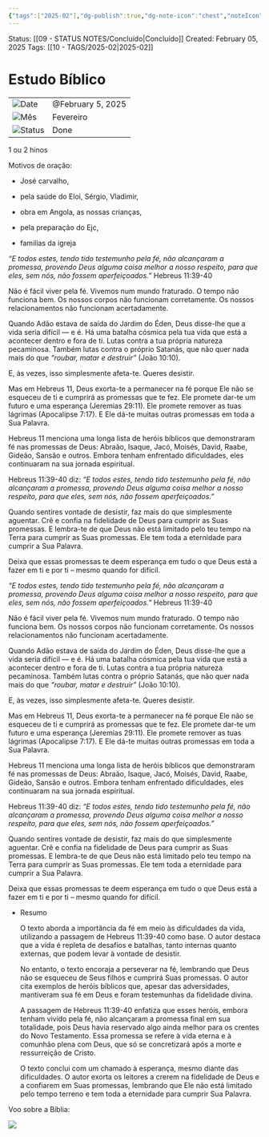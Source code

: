 ```yaml
---
{"tags":["2025-02"],"dg-publish":true,"dg-note-icon":"chest","noteIcon":"chest","permalink":"/06-daily-weekly-tasks/estudo-biblico-05-02-2025/","dgPassFrontmatter":true,"created":"2025-10-16T10:27:03.937+01:00","updated":"2025-10-25T17:55:44.676+01:00"}
---
```


Status: [[09 - STATUS NOTES/Concluído\|Concluído]]
Created: February 05, 2025
Tags: [[10 - TAGS/2025-02\|2025-02]] 

# Estudo Bíblico

|   |   |
|---|---|
|![](Dashboard/Attachments/calendar_gray%201288.svg)Date|@February 5, 2025|
|![](Dashboard/Attachments/arrow-circle-down_gray%20962.svg)Mês|Fevereiro|
|![](Dashboard/Attachments/burst_gray%2010.svg)Status|Done|

1 ou 2 hinos

Motivos de oração:

- José carvalho,

- pela saúde do Eloi, Sérgio, Vladimir,

- obra em Angola, as nossas crianças,

- pela preparação do Ejc,

- familias da igreja

_“E todos estes, tendo tido testemunho pela fé, não alcançaram a promessa, provendo Deus alguma coisa melhor a nosso respeito, para que eles, sem nós, não fossem aperfeiçoados.”_ Hebreus 11:39-40

Não é fácil viver pela fé. Vivemos num mundo fraturado. O tempo não funciona bem. Os nossos corpos não funcionam corretamente. Os nossos relacionamentos não funcionam acertadamente.

Quando Adão estava de saída do Jardim do Éden, Deus disse-lhe que a vida seria difícil — e é. Há uma batalha cósmica pela tua vida que está a acontecer dentro e fora de ti. Lutas contra a tua própria natureza pecaminosa. Também lutas contra o próprio Satanás, que não quer nada mais do que _“roubar, matar e destruir”_ (João 10:10).

E, às vezes, isso simplesmente afeta-te. Queres desistir.

Mas em Hebreus 11, Deus exorta-te a permanecer na fé porque Ele não se esqueceu de ti e cumprirá as promessas que te fez. Ele promete dar-te um futuro e uma esperança (Jeremias 29:11). Ele promete remover as tuas lágrimas (Apocalipse 7:17). E Ele dá-te muitas outras promessas em toda a Sua Palavra.

Hebreus 11 menciona uma longa lista de heróis bíblicos que demonstraram fé nas promessas de Deus: Abraão, Isaque, Jacó, Moisés, David, Raabe, Gideão, Sansão e outros. Embora tenham enfrentado dificuldades, eles continuaram na sua jornada espiritual.

Hebreus 11:39-40 diz: _“E todos estes, tendo tido testemunho pela fé, não alcançaram a promessa, provendo Deus alguma coisa melhor a nosso respeito, para que eles, sem nós, não fossem aperfeiçoados.”_

Quando sentires vontade de desistir, faz mais do que simplesmente aguentar. Crê e confia na fidelidade de Deus para cumprir as Suas promessas. E lembra-te de que Deus não está limitado pelo teu tempo na Terra para cumprir as Suas promessas. Ele tem toda a eternidade para cumprir a Sua Palavra.

Deixa que essas promessas te deem esperança em tudo o que Deus está a fazer em ti e por ti – mesmo quando for difícil.

_“E todos estes, tendo tido testemunho pela fé, não alcançaram a promessa, provendo Deus alguma coisa melhor a nosso respeito, para que eles, sem nós, não fossem aperfeiçoados.”_ Hebreus 11:39-40

Não é fácil viver pela fé. Vivemos num mundo fraturado. O tempo não funciona bem. Os nossos corpos não funcionam corretamente. Os nossos relacionamentos não funcionam acertadamente.

Quando Adão estava de saída do Jardim do Éden, Deus disse-lhe que a vida seria difícil — e é. Há uma batalha cósmica pela tua vida que está a acontecer dentro e fora de ti. Lutas contra a tua própria natureza pecaminosa. Também lutas contra o próprio Satanás, que não quer nada mais do que _“roubar, matar e destruir”_ (João 10:10).

E, às vezes, isso simplesmente afeta-te. Queres desistir.

Mas em Hebreus 11, Deus exorta-te a permanecer na fé porque Ele não se esqueceu de ti e cumprirá as promessas que te fez. Ele promete dar-te um futuro e uma esperança (Jeremias 29:11). Ele promete remover as tuas lágrimas (Apocalipse 7:17). E Ele dá-te muitas outras promessas em toda a Sua Palavra.

Hebreus 11 menciona uma longa lista de heróis bíblicos que demonstraram fé nas promessas de Deus: Abraão, Isaque, Jacó, Moisés, David, Raabe, Gideão, Sansão e outros. Embora tenham enfrentado dificuldades, eles continuaram na sua jornada espiritual.

Hebreus 11:39-40 diz: _“E todos estes, tendo tido testemunho pela fé, não alcançaram a promessa, provendo Deus alguma coisa melhor a nosso respeito, para que eles, sem nós, não fossem aperfeiçoados.”_

Quando sentires vontade de desistir, faz mais do que simplesmente aguentar. Crê e confia na fidelidade de Deus para cumprir as Suas promessas. E lembra-te de que Deus não está limitado pelo teu tempo na Terra para cumprir as Suas promessas. Ele tem toda a eternidade para cumprir a Sua Palavra.

Deixa que essas promessas te deem esperança em tudo o que Deus está a fazer em ti e por ti – mesmo quando for difícil.

- Resumo
    
    O texto aborda a importância da fé em meio às dificuldades da vida, utilizando a passagem de Hebreus 11:39-40 como base. O autor destaca que a vida é repleta de desafios e batalhas, tanto internas quanto externas, que podem levar à vontade de desistir.
    
    No entanto, o texto encoraja a perseverar na fé, lembrando que Deus não se esqueceu de Seus filhos e cumprirá Suas promessas. O autor cita exemplos de heróis bíblicos que, apesar das adversidades, mantiveram sua fé em Deus e foram testemunhas da fidelidade divina.
    
    A passagem de Hebreus 11:39-40 enfatiza que esses heróis, embora tenham vivido pela fé, não alcançaram a promessa final em sua totalidade, pois Deus havia reservado algo ainda melhor para os crentes do Novo Testamento. Essa promessa se refere à vida eterna e à comunhão plena com Deus, que só se concretizará após a morte e ressurreição de Cristo.
    
    O texto conclui com um chamado à esperança, mesmo diante das dificuldades. O autor exorta os leitores a crerem na fidelidade de Deus e a confiarem em Suas promessas, lembrando que Ele não está limitado pelo tempo terreno e tem toda a eternidade para cumprir Sua Palavra.
    

Voo sobre a Bíblia:  

[![](Dashboard/Attachments/image.png)](Estudo%20B%C3%ADblico/image.png)